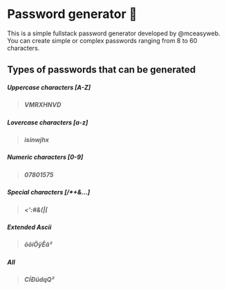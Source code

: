 # Password generator 🔑

This is a simple fullstack password generator developed by @mceasyweb.
You can create simple or complex passwords ranging from 8 to 60 characters.

## Types of passwords that can be generated

##### Uppercase characters [A-Z]

  > ##### VMRXHNVD

##### Lovercase characters [a-z]

  > ##### isinwjhx

##### Numeric characters [0-9]

  > ##### 07801575

##### Special characters [/*+&...]

  > ##### <':#&(|[

##### Extended Ascii

  > ##### õõíÖÿÊã²

##### All

 > ##### CÍÐüdqQ²